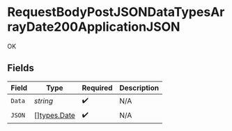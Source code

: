 # RequestBodyPostJSONDataTypesArrayDate200ApplicationJSON

OK


## Fields

| Field                               | Type                                | Required                            | Description                         |
| ----------------------------------- | ----------------------------------- | ----------------------------------- | ----------------------------------- |
| `Data`                              | *string*                            | :heavy_check_mark:                  | N/A                                 |
| `JSON`                              | [][types.Date](../../types/date.md) | :heavy_check_mark:                  | N/A                                 |